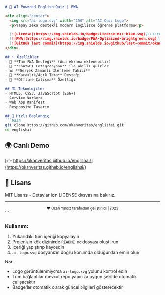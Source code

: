 ```markdown
# 🚀 AI Powered English Quiz | PWA

<div align="center">
  <img src="ai-logo.svg" width="150" alt="AI Quiz Logo">
  <p>Yapay zeka destekli modern İngilizce öğrenme platformu</p>
  
  [![License](https://img.shields.io/badge/license-MIT-blue.svg)](LICENSE)
  [![PWA](https://img.shields.io/badge/PWA-Optimized-brightgreen.svg)](https://developer.mozilla.org/en-US/docs/Web/Progressive_web_apps)
  [![GitHub last commit](https://img.shields.io/github/last-commit/okanveritas/englishai.svg)](https://github.com/okanveritas/englishai/commits/main)
</div>

## ✨ Özellikler
- 📱 **Tam PWA Desteği** (Ana ekrana eklenebilir)
- 🧠 **ChatGPT Entegrasyonu** ile akıllı quizler
- 📊 **Gerçek Zamanlı İlerleme Takibi**
- 🌙 **Karanlık/Açık Tema** Desteği
- 🔄 **Offline Çalışma** Özelliği

## 🏗️ Teknolojiler
- HTML5, CSS3, JavaScript (ES6+)
- Service Workers
- Web App Manifest
- Responsive Tasarım

## 🚀 Hızlı Başlangıç
```bash
git clone https://github.com/okanveritas/englishai.git
cd englishai
```

## 🌍 Canlı Demo
[👉 https://okanveritas.github.io/englishai/](https://okanveritas.github.io/englishai/)

## 📜 Lisans
MIT Lisansı - Detaylar için [LICENSE](LICENSE) dosyasına bakınız.

---

<div align="center">
  <sub>❤️ Okan Yaldız tarafından geliştirildi | 2023</sub>
</div>
```

### Kullanım:
1. Yukarıdaki tüm içeriği kopyalayın
2. Projenizin kök dizininde `README.md` dosyası oluşturun
3. İçeriği yapıştırıp kaydedin
4. `ai-logo.svg` dosyanızın doğru konumda olduğundan emin olun

Not: 
- Logo görüntülenmiyorsa `ai-logo.svg` yolunu kontrol edin
- Tüm bağlantılar mevcut repo yapınıza uygun şekilde otomatik çalışacaktır
- Badge'ler otomatik olarak güncel bilgileri gösterecektir
